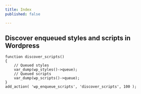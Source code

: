 ```yaml
---
title: Index
published: false

---
```

## Discover enqueued styles and scripts in Wordpress

    function discover_scripts() 
    {
    	// Queued styles
    	var_dump(wp_styles()->queue);
        // Queued scripts
        var_dump(wp_scripts()->queue);
    }
    add_action( 'wp_enqueue_scripts', 'discover_scripts', 100 );